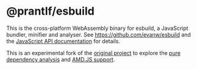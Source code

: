 # @prantlf/esbuild

This is the cross-platform WebAssembly binary for esbuild, a JavaScript bundler, minifier and analyser. See https://github.com/evanw/esbuild and the [JavaScript API documentation](https://github.com/evanw/esbuild/blob/master/docs/js-api.md) for details.

This is an experimental fork of the [original project](https://github.com/evanw/esbuild) to explore the [pure dependency analysis](https://github.com/prantlf/esbuild/commits/analyse) and [AMD.JS support](https://github.com/prantlf/esbuild/commits/amdjs).

